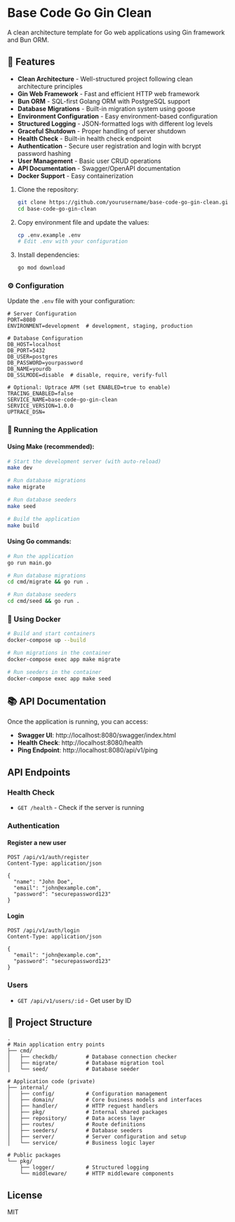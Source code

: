 # Base Code Go Gin Clean

A clean architecture template for Go web applications using Gin framework and Bun ORM.

## 🚀 Features

- **Clean Architecture** - Well-structured project following clean architecture principles
- **Gin Web Framework** - Fast and efficient HTTP web framework
- **Bun ORM** - SQL-first Golang ORM with PostgreSQL support
- **Database Migrations** - Built-in migration system using goose
- **Environment Configuration** - Easy environment-based configuration
- **Structured Logging** - JSON-formatted logs with different log levels
- **Graceful Shutdown** - Proper handling of server shutdown
- **Health Check** - Built-in health check endpoint
- **Authentication** - Secure user registration and login with bcrypt password hashing
- **User Management** - Basic user CRUD operations
- **API Documentation** - Swagger/OpenAPI documentation
- **Docker Support** - Easy containerization

1. Clone the repository:

   ```bash
   git clone https://github.com/yourusername/base-code-go-gin-clean.git
   cd base-code-go-gin-clean
   ```

2. Copy environment file and update the values:

   ```bash
   cp .env.example .env
   # Edit .env with your configuration
   ```

3. Install dependencies:
   ```bash
   go mod download
   ```

### ⚙️ Configuration

Update the `.env` file with your configuration:

```env
# Server Configuration
PORT=8080
ENVIRONMENT=development  # development, staging, production

# Database Configuration
DB_HOST=localhost
DB_PORT=5432
DB_USER=postgres
DB_PASSWORD=yourpassword
DB_NAME=yourdb
DB_SSLMODE=disable  # disable, require, verify-full

# Optional: Uptrace APM (set ENABLED=true to enable)
TRACING_ENABLED=false
SERVICE_NAME=base-code-go-gin-clean
SERVICE_VERSION=1.0.0
UPTRACE_DSN=
```

### 🏃 Running the Application

#### Using Make (recommended):

```bash
# Start the development server (with auto-reload)
make dev

# Run database migrations
make migrate

# Run database seeders
make seed

# Build the application
make build
```

#### Using Go commands:

```bash
# Run the application
go run main.go

# Run database migrations
cd cmd/migrate && go run .

# Run database seeders
cd cmd/seed && go run .
```

### 🐳 Using Docker

```bash
# Build and start containers
docker-compose up --build

# Run migrations in the container
docker-compose exec app make migrate

# Run seeders in the container
docker-compose exec app make seed
```

## 📚 API Documentation

Once the application is running, you can access:

- **Swagger UI**: http://localhost:8080/swagger/index.html
- **Health Check**: http://localhost:8080/health
- **Ping Endpoint**: http://localhost:8080/api/v1/ping

## API Endpoints

### Health Check

- `GET /health` - Check if the server is running

### Authentication

#### Register a new user
```http
POST /api/v1/auth/register
Content-Type: application/json

{
  "name": "John Doe",
  "email": "john@example.com",
  "password": "securepassword123"
}
```

#### Login
```http
POST /api/v1/auth/login
Content-Type: application/json

{
  "email": "john@example.com",
  "password": "securepassword123"
}
```

### Users

- `GET /api/v1/users/:id` - Get user by ID

## 📂 Project Structure

```
.
# Main application entry points
├── cmd/                  
│   ├── checkdb/         # Database connection checker
│   ├── migrate/         # Database migration tool
│   └── seed/            # Database seeder

# Application code (private)
├── internal/            
│   ├── config/          # Configuration management
│   ├── domain/          # Core business models and interfaces
│   ├── handler/         # HTTP request handlers
│   ├── pkg/             # Internal shared packages
│   ├── repository/      # Data access layer
│   ├── routes/          # Route definitions
│   ├── seeders/         # Database seeders
│   ├── server/          # Server configuration and setup
│   └── service/         # Business logic layer

# Public packages
└── pkg/
    ├── logger/          # Structured logging
    └── middleware/      # HTTP middleware components
```

## License

MIT
